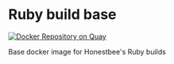 # Ruby build base
[![Docker Repository on Quay](https://quay.io/repository/honestbee/rubybuildbase/status "Docker Repository on Quay")](https://quay.io/repository/honestbee/rubybuildbase)

Base docker image for Honestbee's Ruby builds
